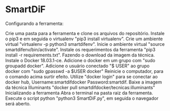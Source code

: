 # SmartDiF
Configurando a ferramenta:

Crie uma pasta para a ferramenta e clone os arquivos do repositório.
Instale o pip3 e em seguida o virtualenv "pip3 install virtualenv".
Crie um ambiente virtual "virtualenv -p python3 smartdifenv".
Inicie o ambiente virtual "source smartdifenv/bin/activate".
Instale os requerimentos da ferramenta "pip3 install -r requirements.txt".
Fazendo o download da imagem da técnica.
Instale o Docker 18.03.1-ce.
Adicione o docker em um grupo com "sudo groupadd docker".
Adicione o usuário conectado "$ USER" ao grupo docker com "sudo gpasswd -a $USER docker"
Reinicie o computador, para o comando acima surtir efeito.
Utilize "docker login" para se conectar ao docker hub, Username:smartdifdocker Password:smartdif.
Baixe a imagem da técnica Illuminants "docker pull smartdifdocker/tecnicas:illuminants"
Inicializando a ferramenta
Abra o terminal na pasta raiz da ferramenta.
Execute o script python "python3 SmartDiF.py", em seguida o navegador será aberto.
